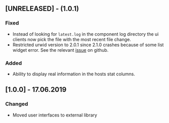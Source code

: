 ## [UNRELEASED] - (1.0.1)

### Fixed
- Instead of looking for `latest.log` in the component log directory the ui clients now pick the file with the most
recent file change.
- Restricted urwid version to 2.0.1 since 2.1.0 crashes because of some list widget error. See the relevant [issue](https://github.com/urwid/urwid/issues/386) on github.

### Added
- Ability to display real information in the hosts stat columns.

## [1.0.0] - 17.06.2019

### Changed
- Moved user interfaces to external library
